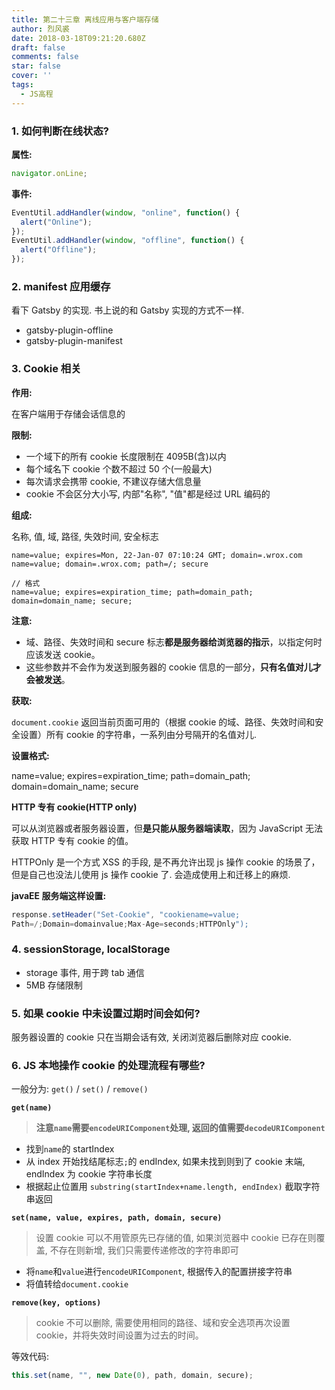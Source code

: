 ```yaml
---
title: 第二十三章 离线应用与客户端存储
author: 烈风裘
date: 2018-03-18T09:21:20.680Z
draft: false
comments: false
star: false
cover: ''
tags: 
  - JS高程
---
```


### 1. 如何判断在线状态?

**属性:**

```js
navigator.onLine;
```

**事件:**

```js
EventUtil.addHandler(window, "online", function() {
  alert("Online");
});
EventUtil.addHandler(window, "offline", function() {
  alert("Offline");
});
```

### 2. manifest 应用缓存

看下 Gatsby 的实现. 书上说的和 Gatsby 实现的方式不一样.

* gatsby-plugin-offline
* gatsby-plugin-manifest

### 3. Cookie 相关

**作用:**

在客户端用于存储会话信息的

**限制:**

* 一个域下的所有 cookie 长度限制在 4095B(含)以内
* 每个域名下 cookie 个数不超过 50 个(一般最大)
* 每次请求会携带 cookie, 不建议存储大信息量
* cookie 不会区分大小写, 内部"名称", "值"都是经过 URL 编码的

**组成:**

名称, 值, 域, 路径, 失效时间, 安全标志

```
name=value; expires=Mon, 22-Jan-07 07:10:24 GMT; domain=.wrox.com
name=value; domain=.wrox.com; path=/; secure

// 格式
name=value; expires=expiration_time; path=domain_path;
domain=domain_name; secure;
```

**注意:**

* 域、路径、失效时间和 secure 标志**都是服务器给浏览器的指示**，以指定何时应该发送 cookie。
* 这些参数并不会作为发送到服务器的 cookie 信息的一部分，**只有名值对儿才会被发送**。

**获取:**

`document.cookie` 返回当前页面可用的（根据 cookie 的域、路径、失效时间和安全设置）所有 cookie 的字符串，一系列由分号隔开的名值对儿.

**设置格式:**

name=value; expires=expiration_time; path=domain_path; domain=domain_name; secure

**HTTP 专有 cookie(HTTP only)**

可以从浏览器或者服务器设置，但**是只能从服务器端读取**，因为 JavaScript 无法获取 HTTP 专有 cookie 的值。

HTTPOnly 是一个方式 XSS 的手段, 是不再允许出现 js 操作 cookie 的场景了，但是自己也没法儿使用 js 操作 cookie 了. 会造成使用上和迁移上的麻烦.

**javaEE 服务端这样设置:**

```java
response.setHeader("Set-Cookie", "cookiename=value;
Path=/;Domain=domainvalue;Max-Age=seconds;HTTPOnly");
```

### 4. sessionStorage, localStorage

* storage 事件, 用于跨 tab 通信
* 5MB 存储限制

### 5. 如果 cookie 中未设置过期时间会如何?

服务器设置的 cookie 只在当期会话有效, 关闭浏览器后删除对应 cookie.

### 6. JS 本地操作 cookie 的处理流程有哪些?

一般分为: `get()` / `set()` / `remove()`

**`get(name)`**

> **注意`name`需要`encodeURIComponent`处理, 返回的值需要`decodeURIComponent`**

* 找到`name`的 startIndex
* 从 index 开始找结尾标志`;`的 endIndex, 如果未找到则到了 cookie 末端, endIndex 为 cookie 字符串长度
* 根据起止位置用 `substring(startIndex+name.length, endIndex)` 截取字符串返回

**`set(name, value, expires, path, domain, secure)`**

> 设置 cookie 可以不用管原先已存储的值, 如果浏览器中 cookie 已存在则覆盖, 不存在则新增, 我们只需要传递修改的字符串即可

* 将`name`和`value`进行`encodeURIComponent`, 根据传入的配置拼接字符串
* 将值转给`document.cookie`

**`remove(key, options)`**

> cookie 不可以删除, 需要使用相同的路径、域和安全选项再次设置 cookie，并将失效时间设置为过去的时间。

等效代码:

```js
this.set(name, "", new Date(0), path, domain, secure);
```
